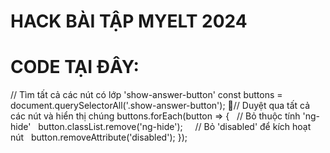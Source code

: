 # HACK BÀI TẬP MYELT 2024
# CODE TẠI ĐÂY: 
// Tìm tất cả các nút có lớp 'show-answer-button'
const buttons = document.querySelectorAll('.show-answer-button');
// Duyệt qua tất cả các nút và hiển thị chúng
buttons.forEach(button => {
  // Bỏ thuộc tính 'ng-hide' 
  button.classList.remove('ng-hide');
  
  // Bỏ 'disabled' để kích hoạt nút
  button.removeAttribute('disabled');
});

